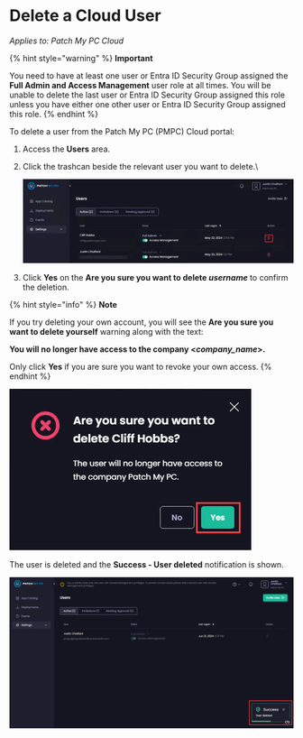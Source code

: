 # Delete a Cloud User

_Applies to: Patch My PC Cloud_

{% hint style="warning" %}
**Important**

You need to have at least one user or Entra ID Security Group assigned the **Full Admin and Access Management** user role at all times. You will be unable to delete the last user or Entra ID Security Group assigned this role unless you have either one other user or Entra ID Security Group assigned this role.
{% endhint %}

To delete a user from the Patch My PC (PMPC) Cloud portal:

1. Access the **Users** area.
2.  Click the trashcan beside the relevant user you want to delete.\


    ![Clicking the trashcan beside the user to be deleted](/_images/image-(781).png "Clicking the trashcan beside the user to be deleted")
3. Click **Yes** on the **Are you sure you want to delete&#x20;**_**username**_ to confirm the deletion.

{% hint style="info" %}
**Note**

If you try deleting your own account, you will see the **Are you sure you want to delete yourself** warning along with the text:

**You will no longer have access to the company <**_**company\_name**_**>.**

Only click **Yes** if you are sure you want to revoke your own access.
{% endhint %}

![Clicking “Yes” to confirm the deletion of the user](/_images/image-(782).png "Clicking “Yes” to confirm the deletion of the user")

The user is deleted and the **Success - User deleted** notification is shown.

![Confirmation of the user being deleted](/_images/image-(729).png "Confirmation of the user being deleted")
